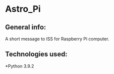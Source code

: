 # Astro_Pi

## General info:
A short message to ISS for Raspberry Pi computer.

## Technologies used:
*Python 3.9.2 

